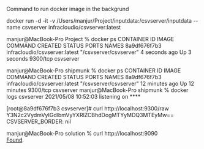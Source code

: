 Command to run docker image in the backgrund 

docker run -d -it -v /Users/manjur/Project/inputdata:/csvserver/inputdata --name csvserver infracloudio/csvserver:latest


manjur@MacBook-Pro Project % docker ps
CONTAINER ID        IMAGE                           COMMAND                  CREATED             STATUS              PORTS               NAMES
8a9df676f7b3        infracloudio/csvserver:latest   "/csvserver/csvserver"   4 seconds ago       Up 3 seconds        9300/tcp            csvserver


manjur@MacBook-Pro shipmunk % docker ps
CONTAINER ID        IMAGE                           COMMAND                  CREATED             STATUS              PORTS               NAMES
8a9df676f7b3        infracloudio/csvserver:latest   "/csvserver/csvserver"   12 minutes ago      Up 12 minutes       9300/tcp            csvserver
manjur@MacBook-Pro shipmunk % docker logs csvserver
2021/05/08 10:52:03 listening on ****

[root@8a9df676f7b3 csvserver]# curl http://localhost:9300/raw
Y3N2c2VydmVyIGdlbmVyYXRlZCBhdDogMTYyMDQ3MTEyMw==
CSVSERVER_BORDER: nil



manjur@MacBook-Pro solution % curl http://localhost:9090                                                                             
<a href="/graph">Found</a>.

